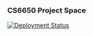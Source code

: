 ### CS6650 Project Space

[![Deployment Status](https://github.com/normankong/cs6650-norman/actions/workflows/maven.yml/badge.svg)](https://github.com/normankong/cs6650-norman/actions/workflows/maven.yml)
